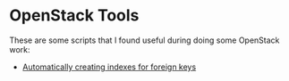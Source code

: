 # OpenStack Tools

These are some scripts that I found useful during doing some OpenStack work:

 - [Automatically creating indexes for foreign keys](database)
